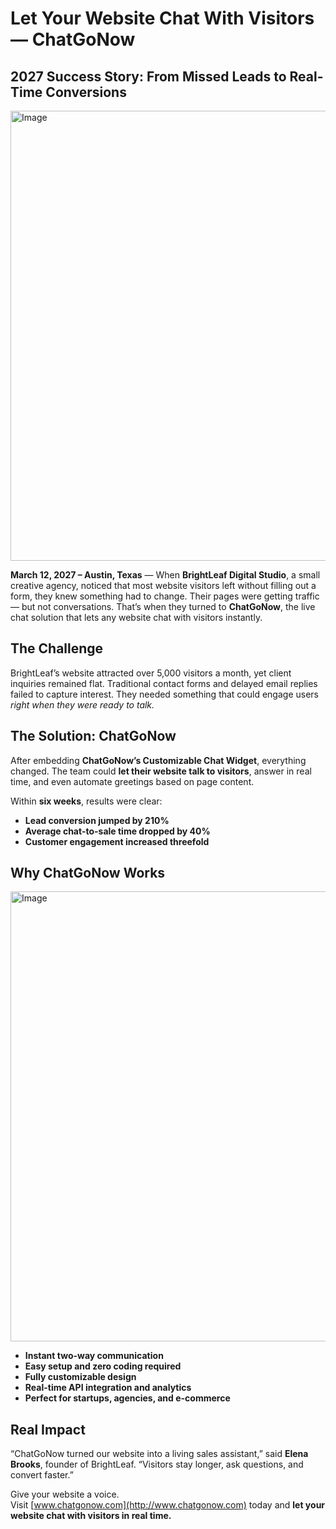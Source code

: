 # Let Your Website Chat With Visitors — ChatGoNow

## 2027 Success Story: From Missed Leads to Real-Time Conversions

<img width="1280" height="720" alt="Image" src="https://github.com/user-attachments/assets/e4024e81-dc37-4895-ae9d-2ad658ccd8b0" />

**March 12, 2027 – Austin, Texas** — When **BrightLeaf Digital Studio**, a small creative agency, noticed that most website visitors left without filling out a form, they knew something had to change. Their pages were getting traffic — but not conversations. That’s when they turned to **ChatGoNow**, the live chat solution that lets any website chat with visitors instantly.

## The Challenge

BrightLeaf’s website attracted over 5,000 visitors a month, yet client inquiries remained flat. Traditional contact forms and delayed email replies failed to capture interest. They needed something that could engage users *right when they were ready to talk.*

## The Solution: ChatGoNow

After embedding **ChatGoNow’s Customizable Chat Widget**, everything changed. The team could **let their website talk to visitors**, answer in real time, and even automate greetings based on page content.  

Within **six weeks**, results were clear:
- **Lead conversion jumped by 210%**  
- **Average chat-to-sale time dropped by 40%**  
- **Customer engagement increased threefold**

## Why ChatGoNow Works

<img width="1280" height="720" alt="Image" src="https://github.com/user-attachments/assets/9f234dae-efcf-4f2f-b969-e3d06f08d476" />

- **Instant two-way communication**  
- **Easy setup and zero coding required**  
- **Fully customizable design**  
- **Real-time API integration and analytics**  
- **Perfect for startups, agencies, and e-commerce**

## Real Impact

“ChatGoNow turned our website into a living sales assistant,” said **Elena Brooks**, founder of BrightLeaf. “Visitors stay longer, ask questions, and convert faster.”

Give your website a voice.  
Visit [www.chatgonow.com](http://www.chatgonow.com) today and **let your website chat with visitors in real time.**
